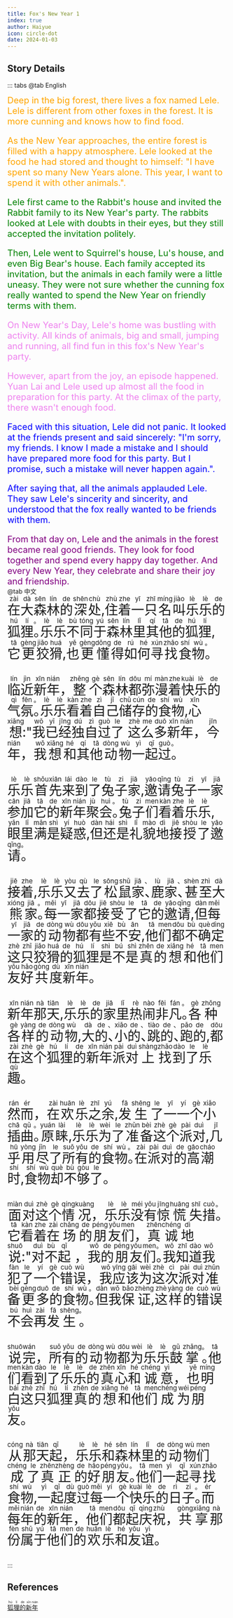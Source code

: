 ```yaml
---
title: Fox's New Year 1
index: true
author: Haiyue
icon: circle-dot
date: 2024-01-03
---
```


## Story Details
::: tabs
@tab English
<div style="font-size:20px">
<div style="color: orange">
<span id="1" style="background-color:rgba(0,0,0,0);" onclick="document.getElementById('1').style.backgroundColor = 'gray';let audio = new Audio('/data/english/stories/FoxNewYear/001.wav');audio.addEventListener('ended', function(){document.getElementById('1').style.backgroundColor = 'rgba(0,0,0,0)';});audio.play()">Deep in the big forest, there lives a fox named Lele.</span><span id="2" style="background-color:rgba(0,0,0,0);" onclick="document.getElementById('2').style.backgroundColor = 'gray';let audio = new Audio('/data/english/stories/FoxNewYear/002.wav');audio.addEventListener('ended', function(){document.getElementById('2').style.backgroundColor = 'rgba(0,0,0,0)';});audio.play()"> Lele is different from other foxes in the forest.</span><span id="3" style="background-color:rgba(0,0,0,0);" onclick="document.getElementById('3').style.backgroundColor = 'gray';let audio = new Audio('/data/english/stories/FoxNewYear/003.wav');audio.addEventListener('ended', function(){document.getElementById('3').style.backgroundColor = 'rgba(0,0,0,0)';});audio.play()"> It is more cunning and knows how to find food.</span>

<span id="4" style="background-color:rgba(0,0,0,0);" onclick="document.getElementById('4').style.backgroundColor = 'gray';let audio = new Audio('/data/english/stories/FoxNewYear/004.wav');audio.addEventListener('ended', function(){document.getElementById('4').style.backgroundColor = 'rgba(0,0,0,0)';});audio.play()">As the New Year approaches, the entire forest is filled with a happy atmosphere.</span><span id="5" style="background-color:rgba(0,0,0,0);" onclick="document.getElementById('5').style.backgroundColor = 'gray';let audio = new Audio('/data/english/stories/FoxNewYear/005.wav');audio.addEventListener('ended', function(){document.getElementById('5').style.backgroundColor = 'rgba(0,0,0,0)';});audio.play()"> Lele looked at the food he had stored and thought to himself: "I have spent so many New Years alone.</span><span id="6" style="background-color:rgba(0,0,0,0);" onclick="document.getElementById('6').style.backgroundColor = 'gray';let audio = new Audio('/data/english/stories/FoxNewYear/006.wav');audio.addEventListener('ended', function(){document.getElementById('6').style.backgroundColor = 'rgba(0,0,0,0)';});audio.play()"> This year, I want to spend it with other animals.</span><span id="7" style="background-color:rgba(0,0,0,0);" onclick="document.getElementById('7').style.backgroundColor = 'gray';let audio = new Audio('/data/english/stories/FoxNewYear/007.wav');audio.addEventListener('ended', function(){document.getElementById('7').style.backgroundColor = 'rgba(0,0,0,0)';});audio.play()">".</span>
</div>

<div style="color: green">
<span id="8" style="background-color:rgba(0,0,0,0);" onclick="document.getElementById('8').style.backgroundColor = 'gray';let audio = new Audio('/data/english/stories/FoxNewYear/008.wav');audio.addEventListener('ended', function(){document.getElementById('8').style.backgroundColor = 'rgba(0,0,0,0)';});audio.play()">Lele first came to the Rabbit's house and invited the Rabbit family to its New Year's party.</span><span id="9" style="background-color:rgba(0,0,0,0);" onclick="document.getElementById('9').style.backgroundColor = 'gray';let audio = new Audio('/data/english/stories/FoxNewYear/009.wav');audio.addEventListener('ended', function(){document.getElementById('9').style.backgroundColor = 'rgba(0,0,0,0)';});audio.play()"> The rabbits looked at Lele with doubts in their eyes, but they still accepted the invitation politely.</span>

<span id="10" style="background-color:rgba(0,0,0,0);" onclick="document.getElementById('10').style.backgroundColor = 'gray';let audio = new Audio('/data/english/stories/FoxNewYear/010.wav');audio.addEventListener('ended', function(){document.getElementById('10').style.backgroundColor = 'rgba(0,0,0,0)';});audio.play()">Then, Lele went to Squirrel's house, Lu's house, and even Big Bear's house.</span><span id="11" style="background-color:rgba(0,0,0,0);" onclick="document.getElementById('11').style.backgroundColor = 'gray';let audio = new Audio('/data/english/stories/FoxNewYear/011.wav');audio.addEventListener('ended', function(){document.getElementById('11').style.backgroundColor = 'rgba(0,0,0,0)';});audio.play()"> Each family accepted its invitation, but the animals in each family were a little uneasy.</span><span id="12" style="background-color:rgba(0,0,0,0);" onclick="document.getElementById('12').style.backgroundColor = 'gray';let audio = new Audio('/data/english/stories/FoxNewYear/012.wav');audio.addEventListener('ended', function(){document.getElementById('12').style.backgroundColor = 'rgba(0,0,0,0)';});audio.play()"> They were not sure whether the cunning fox really wanted to spend the New Year on friendly terms with them.</span>
</div>

<div style="color: violet">
<span id="13" style="background-color:rgba(0,0,0,0);" onclick="document.getElementById('13').style.backgroundColor = 'gray';let audio = new Audio('/data/english/stories/FoxNewYear/013.wav');audio.addEventListener('ended', function(){document.getElementById('13').style.backgroundColor = 'rgba(0,0,0,0)';});audio.play()">On New Year's Day, Lele's home was bustling with activity.</span><span id="14" style="background-color:rgba(0,0,0,0);" onclick="document.getElementById('14').style.backgroundColor = 'gray';let audio = new Audio('/data/english/stories/FoxNewYear/014.wav');audio.addEventListener('ended', function(){document.getElementById('14').style.backgroundColor = 'rgba(0,0,0,0)';});audio.play()"> All kinds of animals, big and small, jumping and running, all find fun in this fox's New Year's party.</span>

<span id="15" style="background-color:rgba(0,0,0,0);" onclick="document.getElementById('15').style.backgroundColor = 'gray';let audio = new Audio('/data/english/stories/FoxNewYear/015.wav');audio.addEventListener('ended', function(){document.getElementById('15').style.backgroundColor = 'rgba(0,0,0,0)';});audio.play()">However, apart from the joy, an episode happened.</span><span id="16" style="background-color:rgba(0,0,0,0);" onclick="document.getElementById('16').style.backgroundColor = 'gray';let audio = new Audio('/data/english/stories/FoxNewYear/016.wav');audio.addEventListener('ended', function(){document.getElementById('16').style.backgroundColor = 'rgba(0,0,0,0)';});audio.play()"> Yuan Lai and Lele used up almost all the food in preparation for this party.</span><span id="17" style="background-color:rgba(0,0,0,0);" onclick="document.getElementById('17').style.backgroundColor = 'gray';let audio = new Audio('/data/english/stories/FoxNewYear/017.wav');audio.addEventListener('ended', function(){document.getElementById('17').style.backgroundColor = 'rgba(0,0,0,0)';});audio.play()"> At the climax of the party, there wasn't enough food.</span>
</div>

<div style="color: blue">
<span id="18" style="background-color:rgba(0,0,0,0);" onclick="document.getElementById('18').style.backgroundColor = 'gray';let audio = new Audio('/data/english/stories/FoxNewYear/018.wav');audio.addEventListener('ended', function(){document.getElementById('18').style.backgroundColor = 'rgba(0,0,0,0)';});audio.play()">Faced with this situation, Lele did not panic.</span><span id="19" style="background-color:rgba(0,0,0,0);" onclick="document.getElementById('19').style.backgroundColor = 'gray';let audio = new Audio('/data/english/stories/FoxNewYear/019.wav');audio.addEventListener('ended', function(){document.getElementById('19').style.backgroundColor = 'rgba(0,0,0,0)';});audio.play()"> It looked at the friends present and said sincerely: "I'm sorry, my friends.</span><span id="20" style="background-color:rgba(0,0,0,0);" onclick="document.getElementById('20').style.backgroundColor = 'gray';let audio = new Audio('/data/english/stories/FoxNewYear/020.wav');audio.addEventListener('ended', function(){document.getElementById('20').style.backgroundColor = 'rgba(0,0,0,0)';});audio.play()"> I know I made a mistake and I should have prepared more food for this party.</span><span id="21" style="background-color:rgba(0,0,0,0);" onclick="document.getElementById('21').style.backgroundColor = 'gray';let audio = new Audio('/data/english/stories/FoxNewYear/021.wav');audio.addEventListener('ended', function(){document.getElementById('21').style.backgroundColor = 'rgba(0,0,0,0)';});audio.play()"> But I promise, such a mistake will never happen again.</span><span id="22" style="background-color:rgba(0,0,0,0);" onclick="document.getElementById('22').style.backgroundColor = 'gray';let audio = new Audio('/data/english/stories/FoxNewYear/022.wav');audio.addEventListener('ended', function(){document.getElementById('22').style.backgroundColor = 'rgba(0,0,0,0)';});audio.play()">".</span>

<span id="23" style="background-color:rgba(0,0,0,0);" onclick="document.getElementById('23').style.backgroundColor = 'gray';let audio = new Audio('/data/english/stories/FoxNewYear/023.wav');audio.addEventListener('ended', function(){document.getElementById('23').style.backgroundColor = 'rgba(0,0,0,0)';});audio.play()">After saying that, all the animals applauded Lele.</span><span id="24" style="background-color:rgba(0,0,0,0);" onclick="document.getElementById('24').style.backgroundColor = 'gray';let audio = new Audio('/data/english/stories/FoxNewYear/024.wav');audio.addEventListener('ended', function(){document.getElementById('24').style.backgroundColor = 'rgba(0,0,0,0)';});audio.play()"> They saw Lele's sincerity and sincerity, and understood that the fox really wanted to be friends with them.</span>
</div>

<div style="color: purple">
<span id="25" style="background-color:rgba(0,0,0,0);" onclick="document.getElementById('25').style.backgroundColor = 'gray';let audio = new Audio('/data/english/stories/FoxNewYear/025.wav');audio.addEventListener('ended', function(){document.getElementById('25').style.backgroundColor = 'rgba(0,0,0,0)';});audio.play()">From that day on, Lele and the animals in the forest became real good friends.</span><span id="26" style="background-color:rgba(0,0,0,0);" onclick="document.getElementById('26').style.backgroundColor = 'gray';let audio = new Audio('/data/english/stories/FoxNewYear/026.wav');audio.addEventListener('ended', function(){document.getElementById('26').style.backgroundColor = 'rgba(0,0,0,0)';});audio.play()"> They look for food together and spend every happy day together.</span><span id="27" style="background-color:rgba(0,0,0,0);" onclick="document.getElementById('27').style.backgroundColor = 'gray';let audio = new Audio('/data/english/stories/FoxNewYear/027.wav');audio.addEventListener('ended', function(){document.getElementById('27').style.backgroundColor = 'rgba(0,0,0,0)';});audio.play()"> And every New Year, they celebrate and share their joy and friendship.</span>
</div>
</div>
@tab 中文
<div style="font-size:30px">
<ruby>在<rt>zài</rt></ruby><ruby>大<rt>dà</rt></ruby><ruby>森<rt>sēn</rt></ruby><ruby>林<rt>lín</rt></ruby><ruby>的<rt>de</rt></ruby><ruby>深<rt>shēn</rt></ruby><ruby>处<rt>chù</rt></ruby>,<ruby>住<rt>zhù</rt></ruby><ruby>着<rt>zhe</rt></ruby><ruby>一<rt>yī</rt></ruby><ruby>只<rt>zhī</rt></ruby><ruby>名<rt>míng</rt></ruby><ruby>叫<rt>jiào</rt></ruby><ruby>乐<rt>lè</rt></ruby><ruby>乐<rt>lè</rt></ruby><ruby>的<rt>de</rt></ruby><ruby>狐<rt>hú</rt></ruby><ruby>狸<rt>lí</rt></ruby><ruby>。<rt>。</rt></ruby><ruby>乐<rt>lè</rt></ruby><ruby>乐<rt>lè</rt></ruby><ruby>不<rt>bù</rt></ruby><ruby>同<rt>tóng</rt></ruby><ruby>于<rt>yú</rt></ruby><ruby>森<rt>sēn</rt></ruby><ruby>林<rt>lín</rt></ruby><ruby>里<rt>lǐ</rt></ruby><ruby>其<rt>qí</rt></ruby><ruby>他<rt>tā</rt></ruby><ruby>的<rt>de</rt></ruby><ruby>狐<rt>hú</rt></ruby><ruby>狸<rt>lí</rt></ruby>,<ruby>它<rt>tā</rt></ruby><ruby>更<rt>gèng</rt></ruby><ruby>狡<rt>jiǎo</rt></ruby><ruby>猾<rt>huá</rt></ruby>,<ruby>也<rt>yě</rt></ruby><ruby>更<rt>gèng</rt></ruby><ruby>懂<rt>dǒng</rt></ruby><ruby>得<rt>de</rt></ruby><ruby>如<rt>rú</rt></ruby><ruby>何<rt>hé</rt></ruby><ruby>寻<rt>xún</rt></ruby><ruby>找<rt>zhǎo</rt></ruby><ruby>食<rt>shí</rt></ruby><ruby>物<rt>wù</rt></ruby><ruby>。<rt>。</rt></ruby>

<ruby>临<rt>lín</rt></ruby><ruby>近<rt>jìn</rt></ruby><ruby>新<rt>xīn</rt></ruby><ruby>年<rt>nián</rt></ruby>，<ruby>整<rt>zhěng</rt></ruby><ruby>个<rt>gè</rt></ruby><ruby>森<rt>sēn</rt></ruby><ruby>林<rt>lín</rt></ruby><ruby>都<rt>dōu</rt></ruby><ruby>弥<rt>mí</rt></ruby><ruby>漫<rt>màn</rt></ruby><ruby>着<rt>zhe</rt></ruby><ruby>快<rt>kuài</rt></ruby><ruby>乐<rt>lè</rt></ruby><ruby>的<rt>de</rt></ruby><ruby>气<rt>qì</rt></ruby><ruby>氛<rt>fēn</rt></ruby><ruby>。<rt>。</rt></ruby><ruby>乐<rt>lè</rt></ruby><ruby>乐<rt>lè</rt></ruby><ruby>看<rt>kàn</rt></ruby><ruby>着<rt>zhe</rt></ruby><ruby>自<rt>zì</rt></ruby><ruby>己<rt>jǐ</rt></ruby><ruby>储<rt>chǔ</rt></ruby><ruby>存<rt>cún</rt></ruby><ruby>的<rt>de</rt></ruby><ruby>食<rt>shí</rt></ruby><ruby>物<rt>wù</rt></ruby>,<ruby>心<rt>xīn</rt></ruby><ruby>想<rt>xiǎng</rt></ruby>:"<ruby>我<rt>wǒ</rt></ruby><ruby>已<rt>yǐ</rt></ruby><ruby>经<rt>jīng</rt></ruby><ruby>独<rt>dú</rt></ruby><ruby>自<rt>zì</rt></ruby><ruby>过<rt>guò</rt></ruby><ruby>了<rt>le</rt></ruby> <ruby>这<rt>zhè</rt></ruby><ruby>么<rt>me</rt></ruby><ruby>多<rt>duō</rt></ruby><ruby>新<rt>xīn</rt></ruby><ruby>年<rt>nián</rt></ruby>，<ruby>今<rt>jīn</rt></ruby><ruby>年<rt>nián</rt></ruby>，<ruby>我<rt>wǒ</rt></ruby><ruby>想<rt>xiǎng</rt></ruby><ruby>和<rt>hé</rt></ruby><ruby>其<rt>qí</rt></ruby><ruby>他<rt>tā</rt></ruby><ruby>动<rt>dòng</rt></ruby><ruby>物<rt>wù</rt></ruby><ruby>一<rt>yì</rt></ruby><ruby>起<rt>qǐ</rt></ruby><ruby>过<rt>guò</rt></ruby><ruby>。<rt>。</rt></ruby>

<ruby>乐<rt>lè</rt></ruby><ruby>乐<rt>lè</rt></ruby><ruby>首<rt>shǒu</rt></ruby><ruby>先<rt>xiān</rt></ruby><ruby>来<rt>lái</rt></ruby><ruby>到<rt>dào</rt></ruby><ruby>了<rt>le</rt></ruby><ruby>兔<rt>tù</rt></ruby><ruby>子<rt>zi</rt></ruby><ruby>家<rt>jiā</rt></ruby>,<ruby>邀<rt>yāo</rt></ruby><ruby>请<rt>qǐng</rt></ruby><ruby>兔<rt>tù</rt></ruby><ruby>子<rt>zi</rt></ruby><ruby>一<rt>yī</rt></ruby><ruby>家<rt>jiā</rt></ruby><ruby>参<rt>cān</rt></ruby><ruby>加<rt>jiā</rt></ruby><ruby>它<rt>tā</rt></ruby><ruby>的<rt>de</rt></ruby><ruby>新<rt>xīn</rt></ruby><ruby>年<rt>nián</rt></ruby><ruby>聚<rt>jù</rt></ruby><ruby>会<rt>huì</rt></ruby><ruby>。<rt>。</rt></ruby><ruby>兔<rt>tù</rt></ruby><ruby>子<rt>zi</rt></ruby><ruby>们<rt>men</rt></ruby><ruby>看<rt>kàn</rt></ruby><ruby>着<rt>zhe</rt></ruby><ruby>乐<rt>lè</rt></ruby><ruby>乐<rt>lè</rt></ruby>,<ruby>眼<rt>yǎn</rt></ruby><ruby>里<rt>lǐ</rt></ruby><ruby>满<rt>mǎn</rt></ruby><ruby>是<rt>shì</rt></ruby><ruby>疑<rt>yí</rt></ruby><ruby>惑<rt>huò</rt></ruby>,<ruby>但<rt>dàn</rt></ruby><ruby>还<rt>hái</rt></ruby><ruby>是<rt>shì</rt></ruby><ruby>礼<rt>lǐ</rt></ruby><ruby>貌<rt>mào</rt></ruby><ruby>地<rt>dì</rt></ruby><ruby>接<rt>jiē</rt></ruby><ruby>授<rt>shòu</rt></ruby><ruby>了<rt>le</rt></ruby><ruby>邀<rt>yāo</rt></ruby><ruby>请<rt>qǐng</rt></ruby><ruby>。<rt>。</rt></ruby>

<ruby>接<rt>jiē</rt></ruby><ruby>着<rt>zhe</rt></ruby>,<ruby>乐<rt>lè</rt></ruby><ruby>乐<rt>lè</rt></ruby><ruby>又<rt>yòu</rt></ruby><ruby>去<rt>qù</rt></ruby><ruby>了<rt>le</rt></ruby><ruby>松<rt>sōng</rt></ruby><ruby>鼠<rt>shǔ</rt></ruby><ruby>家<rt>jiā</rt></ruby><ruby>、<rt>、</rt></ruby><ruby>鹿<rt>lù</rt></ruby><ruby>家<rt>jiā</rt></ruby><ruby>、<rt>、</rt></ruby><ruby>甚<rt>shèn</rt></ruby><ruby>至<rt>zhì</rt></ruby><ruby>大<rt>dà</rt></ruby><ruby>熊<rt>xióng</rt></ruby><ruby>家<rt>jiā</rt></ruby><ruby>。<rt>。</rt></ruby><ruby>每<rt>měi</rt></ruby><ruby>一<rt>yī</rt></ruby><ruby>家<rt>jiā</rt></ruby><ruby>都<rt>dōu</rt></ruby><ruby>接<rt>jiē</rt></ruby><ruby>受<rt>shòu</rt></ruby><ruby>了<rt>le</rt></ruby><ruby>它<rt>tā</rt></ruby><ruby>的<rt>de</rt></ruby><ruby>邀<rt>yāo</rt></ruby><ruby>请<rt>qǐng</rt></ruby>,<ruby>但<rt>dàn</rt></ruby><ruby>每<rt>měi</rt></ruby><ruby>一<rt>yī</rt></ruby><ruby>家<rt>jiā</rt></ruby><ruby>的<rt>de</rt></ruby><ruby>动<rt>dòng</rt></ruby><ruby>物<rt>wù</rt></ruby><ruby>都<rt>dōu</rt></ruby><ruby>有<rt>yǒu</rt></ruby><ruby>些<rt>xiē</rt></ruby><ruby>不<rt>bù</rt></ruby><ruby>安<rt>ān</rt></ruby>,<ruby>他<rt>tā</rt></ruby><ruby>们<rt>men</rt></ruby><ruby>都<rt>dōu</rt></ruby><ruby>不<rt>bù</rt></ruby><ruby>确<rt>què</rt></ruby><ruby>定<rt>dìng</rt></ruby><ruby>这<rt>zhè</rt></ruby><ruby>只<rt>zhǐ</rt></ruby><ruby>狡<rt>jiǎo</rt></ruby><ruby>猾<rt>huá</rt></ruby><ruby>的<rt>de</rt></ruby><ruby>狐<rt>hú</rt></ruby><ruby>狸<rt>lí</rt></ruby><ruby>是<rt>shì</rt></ruby><ruby>不<rt>bú</rt></ruby><ruby>是<rt>shì</rt></ruby><ruby>真<rt>zhēn</rt></ruby><ruby>的<rt>de</rt></ruby><ruby>想<rt>xiǎng</rt></ruby><ruby>和<rt>hé</rt></ruby><ruby>他<rt>tā</rt></ruby><ruby>们<rt>men</rt></ruby><ruby>友<rt>yǒu</rt></ruby><ruby>好<rt>hǎo</rt></ruby><ruby>共<rt>gòng</rt></ruby><ruby>度<rt>dù</rt></ruby><ruby>新<rt>xīn</rt></ruby><ruby>年<rt>nián</rt></ruby>。

<ruby>新<rt>xīn</rt></ruby><ruby>年<rt>nián</rt></ruby><ruby>那<rt>nà</rt></ruby><ruby>天<rt>tiān</rt></ruby>,<ruby>乐<rt>lè</rt></ruby><ruby>乐<rt>lè</rt></ruby><ruby>的<rt>de</rt></ruby><ruby>家<rt>jiā</rt></ruby><ruby>里<rt>lǐ</rt></ruby><ruby>热<rt>rè</rt></ruby><ruby>闹<rt>nào</rt></ruby><ruby>非<rt>fēi</rt></ruby><ruby>凡<rt>fán</rt></ruby><ruby>。<rt>。</rt></ruby><ruby>各<rt>gè</rt></ruby><ruby>种<rt>zhǒng</rt></ruby><ruby>各<rt>gè</rt></ruby><ruby>样<rt>yàng</rt></ruby><ruby>的<rt>de</rt></ruby><ruby>动<rt>dòng</rt></ruby><ruby>物<rt>wù</rt></ruby>,<ruby>大<rt>dà</rt></ruby><ruby>的<rt>de</rt></ruby><ruby>、<rt>、</rt></ruby><ruby>小<rt>xiǎo</rt></ruby><ruby>的<rt>de</rt></ruby><ruby>、<rt>、</rt></ruby><ruby>跳<rt>tiào</rt></ruby><ruby>的<rt>de</rt></ruby><ruby>、<rt>、</rt></ruby><ruby>跑<rt>pǎo</rt></ruby><ruby>的<rt>de</rt></ruby>,<ruby>都<rt>dōu</rt></ruby><ruby>在<rt>zài</rt></ruby><ruby>这<rt>zhè</rt></ruby><ruby>个<rt>gè</rt></ruby><ruby>狐<rt>hú</rt></ruby><ruby>狸<rt>lí</rt></ruby><ruby>的<rt>de</rt></ruby><ruby>新<rt>xīn</rt></ruby><ruby>年<rt>nián</rt></ruby><ruby>派<rt>pài</rt></ruby><ruby>对<rt>duì</rt></ruby><ruby>上<rt>shàng</rt></ruby><ruby>找<rt>zhǎo</rt></ruby><ruby>到<rt>dào</rt></ruby><ruby>了<rt>le</rt></ruby><ruby>乐<rt>lè</rt></ruby><ruby>趣<rt>qù</rt></ruby>。

<ruby>然<rt>rán</rt></ruby><ruby>而<rt>ér</rt></ruby>，<ruby>在<rt>zài</rt></ruby><ruby>欢<rt>huān</rt></ruby><ruby>乐<rt>lè</rt></ruby><ruby>之<rt>zhī</rt></ruby><ruby>余<rt>yú</rt></ruby>,<ruby>发<rt>fā</rt></ruby><ruby>生<rt>shēng</rt></ruby><ruby>了<rt>le</rt></ruby><ruby>一<rt>yī</rt></ruby><ruby>一<rt>yí</rt></ruby><ruby>个<rt>gè</rt></ruby><ruby>小<rt>xiǎo</rt></ruby><ruby>插<rt>chā</rt></ruby><ruby>曲<rt>qǔ</rt></ruby><ruby>。<rt>。</rt></ruby><ruby>原<rt>yuán</rt></ruby><ruby>睐<rt>lài</rt></ruby>,<ruby>乐<rt>lè</rt></ruby><ruby>乐<rt>lè</rt></ruby><ruby>为<rt>wèi</rt></ruby><ruby>了<rt>le</rt></ruby><ruby>准<rt>zhǔn</rt></ruby><ruby>备<rt>bèi</rt></ruby><ruby>这<rt>zhè</rt></ruby><ruby>个<rt>gè</rt></ruby><ruby>派<rt>pài</rt></ruby><ruby>对<rt>duì</rt></ruby>,<ruby>几<rt>jī</rt></ruby><ruby>乎<rt>hū</rt></ruby><ruby>用<rt>yòng</rt></ruby><ruby>尽<rt>jǐn</rt></ruby><ruby>了<rt>le</rt></ruby><ruby>所<rt>suǒ</rt></ruby><ruby>有<rt>yǒu</rt></ruby><ruby>的<rt>de</rt></ruby><ruby>食<rt>shí</rt></ruby><ruby>物<rt>wù</rt></ruby><ruby>。<rt>。</rt></ruby><ruby>在<rt>zài</rt></ruby><ruby>派<rt>pài</rt></ruby><ruby>对<rt>duì</rt></ruby><ruby>的<rt>de</rt></ruby><ruby>高<rt>gāo</rt></ruby><ruby>潮<rt>cháo</rt></ruby><ruby>时<rt>shí</rt></ruby>,<ruby>食<rt>shí</rt></ruby><ruby>物<rt>wù</rt></ruby><ruby>却<rt>què</rt></ruby><ruby>不<rt>bù</rt></ruby><ruby>够<rt>gòu</rt></ruby><ruby>了<rt>le</rt></ruby>。

<ruby>面<rt>miàn</rt></ruby><ruby>对<rt>duì</rt></ruby><ruby>这<rt>zhè</rt></ruby><ruby>个<rt>gè</rt></ruby><ruby>情<rt>qíng</rt></ruby><ruby>况<rt>kuàng</rt></ruby>，<ruby>乐<rt>lè</rt></ruby><ruby>乐<rt>lè</rt></ruby><ruby>没<rt>méi</rt></ruby><ruby>有<rt>yǒu</rt></ruby><ruby>惊<rt>jīng</rt></ruby><ruby>慌<rt>huāng</rt></ruby><ruby>失<rt>shī</rt></ruby><ruby>措<rt>cuò</rt></ruby><ruby>。<rt>。</rt></ruby><ruby>它<rt>tā</rt></ruby><ruby>看<rt>kàn</rt></ruby><ruby>着<rt>zhe</rt></ruby><ruby>在<rt>zài</rt></ruby><ruby>场<rt>chǎng</rt></ruby><ruby>的<rt>de</rt></ruby><ruby>朋<rt>péng</rt></ruby><ruby>友<rt>yǒu</rt></ruby><ruby>们<rt>men</rt></ruby>，<ruby>真<rt>zhēn</rt></ruby><ruby>诚<rt>chéng</rt></ruby><ruby>地<rt>dì</rt></ruby><ruby>说<rt>shuō</rt></ruby>:"<ruby>对<rt>duì</rt></ruby><ruby>不<rt>bù</rt></ruby><ruby>起<rt>qǐ</rt></ruby> ，<ruby>我<rt>wǒ</rt></ruby><ruby>的<rt>de</rt></ruby><ruby>朋<rt>péng</rt></ruby><ruby>友<rt>yǒu</rt></ruby><ruby>们<rt>men</rt></ruby><ruby>。<rt>。</rt></ruby><ruby>我<rt>wǒ</rt></ruby><ruby>知<rt>zhī</rt></ruby><ruby>道<rt>dào</rt></ruby><ruby>我<rt>wǒ</rt></ruby><ruby>犯<rt>fàn</rt></ruby><ruby>了<rt>le</rt></ruby><ruby>一<rt>yí</rt></ruby><ruby>个<rt>gè</rt></ruby><ruby>错<rt>cuò</rt></ruby><ruby>误<rt>wù</rt></ruby>，<ruby>我<rt>wǒ</rt></ruby><ruby>应<rt>yīng</rt></ruby><ruby>该<rt>gāi</rt></ruby><ruby>为<rt>wèi</rt></ruby><ruby>这<rt>zhè</rt></ruby><ruby>次<rt>cì</rt></ruby><ruby>派<rt>pài</rt></ruby><ruby>对<rt>duì</rt></ruby><ruby>准<rt>zhǔn</rt></ruby><ruby>备<rt>bèi</rt></ruby><ruby>更<rt>gèng</rt></ruby><ruby>多<rt>duō</rt></ruby><ruby>的<rt>de</rt></ruby><ruby>食<rt>shí</rt></ruby><ruby>物<rt>wù</rt></ruby><ruby>。<rt>。</rt></ruby><ruby>但<rt>dàn</rt></ruby><ruby>我<rt>wǒ</rt></ruby><ruby>保<rt>bǎo</rt></ruby><ruby>证<rt>zhèng</rt></ruby>,<ruby>这<rt>zhè</rt></ruby><ruby>样<rt>yàng</rt></ruby><ruby>的<rt>de</rt></ruby><ruby>错<rt>cuò</rt></ruby><ruby>误<rt>wù</rt></ruby><ruby>不<rt>bú</rt></ruby><ruby>会<rt>huì</rt></ruby><ruby>再<rt>zài</rt></ruby><ruby>发<rt>fā</rt></ruby><ruby>生<rt>shēng</rt></ruby><ruby>。<rt>。</rt></ruby>

<ruby>说<rt>shuō</rt></ruby><ruby>完<rt>wán</rt></ruby>，<ruby>所<rt>suǒ</rt></ruby><ruby>有<rt>yǒu</rt></ruby><ruby>的<rt>de</rt></ruby><ruby>动<rt>dòng</rt></ruby><ruby>物<rt>wù</rt></ruby><ruby>都<rt>dōu</rt></ruby><ruby>为<rt>wèi</rt></ruby><ruby>乐<rt>lè</rt></ruby><ruby>乐<rt>lè</rt></ruby><ruby>鼓<rt>gǔ</rt></ruby><ruby>掌<rt>zhǎng</rt></ruby><ruby>。<rt>。</rt></ruby><ruby>他<rt>tā</rt></ruby><ruby>们<rt>men</rt></ruby><ruby>看<rt>kàn</rt></ruby><ruby>到<rt>dào</rt></ruby><ruby>了<rt>le</rt></ruby><ruby>乐<rt>lè</rt></ruby><ruby>乐<rt>lè</rt></ruby><ruby>的<rt>de</rt></ruby><ruby>真<rt>zhēn</rt></ruby><ruby>心<rt>xīn</rt></ruby><ruby>和<rt>hé</rt></ruby><ruby>诚<rt>chéng</rt></ruby><ruby>意<rt>yì</rt></ruby>，<ruby>也<rt>yě</rt></ruby><ruby>明<rt>míng</rt></ruby><ruby>白<rt>bái</rt></ruby><ruby>这<rt>zhè</rt></ruby><ruby>只<rt>zhǐ</rt></ruby><ruby>狐<rt>hú</rt></ruby><ruby>狸<rt>lí</rt></ruby><ruby>真<rt>zhēn</rt></ruby><ruby>的<rt>de</rt></ruby><ruby>想<rt>xiǎng</rt></ruby><ruby>和<rt>hé</rt></ruby><ruby>他<rt>tā</rt></ruby><ruby>们<rt>men</rt></ruby><ruby>成<rt>chéng</rt></ruby><ruby>为<rt>wéi</rt></ruby><ruby>朋<rt>péng</rt></ruby><ruby>友<rt>yǒu</rt></ruby>。

<ruby>从<rt>cóng</rt></ruby><ruby>那<rt>nà</rt></ruby><ruby>天<rt>tiān</rt></ruby><ruby>起<rt>qǐ</rt></ruby>，<ruby>乐<rt>lè</rt></ruby><ruby>乐<rt>lè</rt></ruby><ruby>和<rt>hé</rt></ruby><ruby>森<rt>sēn</rt></ruby><ruby>林<rt>lín</rt></ruby><ruby>里<rt>lǐ</rt></ruby><ruby>的<rt>de</rt></ruby><ruby>动<rt>dòng</rt></ruby><ruby>物<rt>wù</rt></ruby><ruby>们<rt>men</rt></ruby><ruby>成<rt>chéng</rt></ruby><ruby>了<rt>le</rt></ruby><ruby>真<rt>zhēn</rt></ruby><ruby>正<rt>zhèng</rt></ruby><ruby>的<rt>de</rt></ruby><ruby>好<rt>hǎo</rt></ruby><ruby>朋<rt>péng</rt></ruby><ruby>友<rt>yǒu</rt></ruby><ruby>。<rt>。</rt></ruby><ruby>他<rt>tā</rt></ruby><ruby>们<rt>men</rt></ruby><ruby>一<rt>yì</rt></ruby><ruby>起<rt>qǐ</rt></ruby><ruby>寻<rt>xún</rt></ruby><ruby>找<rt>zhǎo</rt></ruby><ruby>食<rt>shí</rt></ruby><ruby>物<rt>wù</rt></ruby>, <ruby>一<rt>yì</rt></ruby><ruby>起<rt>qǐ</rt></ruby><ruby>度<rt>dù</rt></ruby><ruby>过<rt>guò</rt></ruby><ruby>每<rt>měi</rt></ruby><ruby>一<rt>yí</rt></ruby><ruby>个<rt>gè</rt></ruby><ruby>快<rt>kuài</rt></ruby><ruby>乐<rt>lè</rt></ruby><ruby>的<rt>de</rt></ruby><ruby>日<rt>rì</rt></ruby><ruby>子<rt>zi</rt></ruby><ruby>。<rt>。</rt></ruby><ruby>而<rt>ér</rt></ruby><ruby>每<rt>měi</rt></ruby><ruby>年<rt>nián</rt></ruby><ruby>的<rt>de</rt></ruby><ruby>新<rt>xīn</rt></ruby><ruby>年<rt>nián</rt></ruby>，<ruby>他<rt>tā</rt></ruby><ruby>们<rt>men</rt></ruby><ruby>都<rt>dōu</rt></ruby><ruby>起<rt>qǐ</rt></ruby><ruby>庆<rt>qìng</rt></ruby><ruby>祝<rt>zhù</rt></ruby>，<ruby>共<rt>gòng</rt></ruby><ruby>享<rt>xiǎng</rt></ruby><ruby>那<rt>nà</rt></ruby><ruby>份<rt>fèn</rt></ruby><ruby>属<rt>shǔ</rt></ruby><ruby>于<rt>yú</rt></ruby><ruby>他<rt>tā</rt></ruby><ruby>们<rt>men</rt></ruby><ruby>的<rt>de</rt></ruby><ruby>欢<rt>huān</rt></ruby><ruby>乐<rt>lè</rt></ruby><ruby>和<rt>hé</rt></ruby><ruby>友<rt>yǒu</rt></ruby><ruby>谊<rt>yì</rt></ruby>。
</div>
:::



## References
[<ruby>狐<rt>hú</rt></ruby><ruby>狸<rt>lí</rt></ruby><ruby>的<rt>de</rt></ruby><ruby>新<rt>xīn</rt></ruby><ruby>年<rt>nián</rt></ruby>](https://www.gushi365.com/info/18239.html)